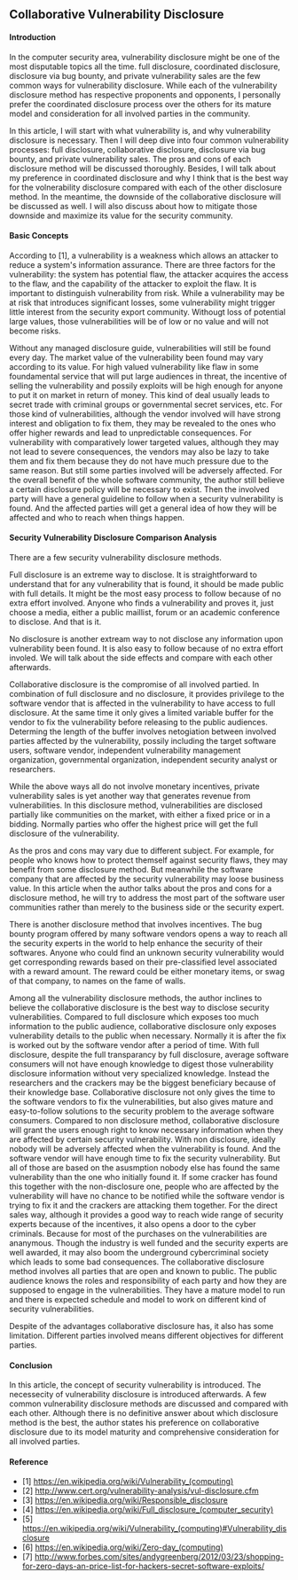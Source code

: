 ## Collaborative Vulnerability Disclosure

#### Introduction

 In the computer security area, vulnerability disclosure might be one of the most disputable topics all the time. full disclosure, coordinated disclosure, disclosure via bug bounty, and private vulnerability sales are the few common ways for vulnerability disclosure. While each of the vulnerability disclosure method has respective proponents and opponents, I personally prefer the coordinated disclosure process over the others for its mature model and consideration for all involved parties in the community.

 In this article, I will start with what vulnerability is, and why vulnerability disclosure is necessary. Then I will deep dive into four common vulnerability processes: full disclosure, collaborative disclosure, disclosure via bug bounty, and private vulnerability sales. The pros and cons of each disclosure method will be discussed thoroughly. Besides, I will talk about my preference in coordinated disclosure and why I think that is the best way for the volnerability disclosure compared with each of the other disclosure method. In the meantime, the downside of the collaborative disclosure will be discussed as well. I will also discuss about how to mitigate those downside and maximize its value for the security community. 

#### Basic Concepts

 According to [1], a vulnerability is a weakness which allows an attacker to reduce a system's information assurance. There are three factors for the vulnerability: the system has potential flaw, the attacker acquires the access to the flaw, and the capability of the attacker to exploit the flaw. It is important to distinguish vulnerability from risk. While a vulnerability may be at risk that introduces significant losses, some vulnerability might trigger little interest from the security export community. Withougt loss of potential large values, those vulnerabilities will be of low or no value and will not become risks.

 Without any managed disclosure guide, vulnerabilities will still be found every day. The market value of the vulnerability been found may vary according to its value. For high valued vulnerability like flaw in some foundamental service that will put large audiences in threat, the incentive of selling the vulnerability and possily exploits will be high enough for anyone to put it on market in return of money. This kind of deal usually leads to secret trade with criminal groups or governmental secret services, etc. For those kind of vulnerabilities, although the vendor involved will have strong interest and obligation to fix them, they may be revealed to the ones who offer higher rewards and lead to unpredictable consequences. For vulnerability with comparatively lower targeted values, although they may not lead to severe consequences, the vendors may also be lazy to take them and fix them because they do not have much pressure due to the same reason. But still some parties involved will be adversely affected. For the overall benefit of the whole software community, the author still believe a certain disclosure policy will be necessary to exist. Then the involved party will have a general guideline to follow when a security vulnerability is found. And the affected parties will get a general idea of how they will be affected and who to reach when things happen.

#### Security Vulnerability Disclosure Comparison Analysis

 There are a few security vulnerability disclosure methods. 

 Full disclosure is an extreme way to disclose. It is straightforward to understand that for any vulnerability that is found, it should be made public with full details. It might be the most easy process to follow because of no extra effort involved. Anyone who finds a vulnerability and proves it, just choose a media, either a public maillist, forum or an academic conference to disclose. And that is it.

 No disclosure is another extream way to not disclose any information upon vulnerability been found. It is also easy to follow because of no extra effort involed. We will talk about the side effects and compare with each other afterwards.
 
 Collaborative disclosure is the compromise of all involved partied. In combination of full disclosure and no disclosure, it provides privilege to the software vendor that is affected in the vulnerability to have access to full disclosure. At the same time it only gives a limited variable buffer for the vendor to fix the vulnerability before releasing to the public audiences. Determing the length of the buffer involves netogiation between involved parties affected by the vulnerability, possily including the target software users, software vendor, independent vulnerability management organization, governmental organization, independent security analyst or researchers.

 While the above ways all do not involve monetary incentives, private vulnerability sales is yet another way that generates revenue from vulnerabilities. In this disclosure method, vulnerabilities are disclosed partially like communities on the market, with either a fixed price or in a bidding. Normally parties who offer the highest price will get the full disclosure of the vulnerability.

 As the pros and cons may vary due to different subject. For example, for people who knows how to protect themself against security flaws, they may benefit from some disclosure method. But meanwhile the software company that are affected by the security vulnerability may loose business value. In this article when the author talks about the pros and cons for a disclosure method, he will try to address the most part of the software user communities rather than merely to the business side or the security expert. 

 There is another disclosure method that involves incentives. The bug bounty program offered by many software vendors opens a way to reach all the security experts in the world to help enhance the security of their softwares. Anyone who could find an unknown security vulnerability would get corresponding rewards based on their pre-classified level associated with a reward amount. The reward could be either monetary items, or swag of that company, to names on the fame of walls.

 Among all the vulnerability disclosure methods, the author inclines to believe the collaborative disclosure is the best way to disclose security vulnerabilities. Compared to full disclosure which exposes too much information to the public audience, collaborative disclosure only exposes vulnerability details to the public when necessary. Normally it is after the fix is worked out by the software vendor after a period of time. With full disclosure, despite the full transparancy by full disclosure, average software consumers will not have enough knowledge to digest those vulnerability disclosure information without very specialized knowledge. Instead the researchers and the crackers may be the biggest beneficiary because of their knowledge base. Collaborative disclosure not only gives the time to the software vendors to fix the vulnerabilities, but also gives mature and easy-to-follow solutions to the security problem to the average software consumers. Compared to non disclosure method, collaborative disclosure will grant the users enough right to know necessary information when they are affected by certain security vulnerability. With non disclosure, ideally nobody will be adversely affected when the vulnerability is found. And the software vendor will have enough time to fix the security vulnerability. But all of those are based on the asusmption nobody else has found the same vulnerability than the one who initially found it. If some cracker has found this together with the non-disclosure one, people who are affected by the vulnerability will have no chance to be notified while the software vendor is trying to fix it and the crackers are attacking them together. For the direct sales way, although it provides a good way to reach wide range of security experts because of the incentives, it also opens a door to the cyber criminals. Because for most of the purchases on the vulnerabilities are ananymous. Though the industry is well funded and the security experts are well awarded, it may also boom the underground cybercriminal society which leads to some bad consequences. The collaborative disclosure method involves all parties that are open and known to public. The public audience knows the roles and responsibility of each party and how they are supposed to engage in the vulnerabilities. They have a mature model to run and there is expected schedule and model to work on different kind of security vulnerabilities.

Despite of the advantages collaborative disclosure has, it also has some limitation. Different parties involved means different objectives for different parties.


#### Conclusion

In this article, the concept of security vulnerability is introduced. The necessecity of vulnerability disclosure is introduced afterwards. A few common vulnerability disclosure methods are discussed and compared with each other. Although there is no definitive answer about which disclosure method is the best, the author states his preference on collaborative disclosure due to its model maturity and comprehensive consideration for all involved parties. 

#### Reference
 * [1] https://en.wikipedia.org/wiki/Vulnerability_(computing)
 * [2] http://www.cert.org/vulnerability-analysis/vul-disclosure.cfm
 * [3] https://en.wikipedia.org/wiki/Responsible_disclosure
 * [4] https://en.wikipedia.org/wiki/Full_disclosure_(computer_security)
 * [5] https://en.wikipedia.org/wiki/Vulnerability_(computing)#Vulnerability_disclosure
 * [6] https://en.wikipedia.org/wiki/Zero-day_(computing)
 * [7] http://www.forbes.com/sites/andygreenberg/2012/03/23/shopping-for-zero-days-an-price-list-for-hackers-secret-software-exploits/

